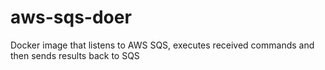# aws-sqs-doer
Docker image that listens to AWS SQS, executes received commands and then sends results back to SQS
